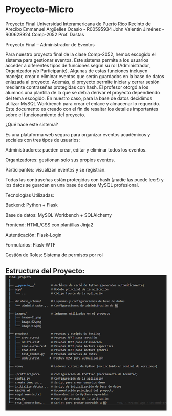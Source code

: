 # Proyecto-Micro
Proyecto Final
Universidad Interamericana de Puerto Rico
Recinto de Arecibo
Emmanuel Argüelles Ocasio - R00595934
John Valentín Jiménez - R00628924
Comp-2052
Prof. Dastas

Proyecto Final – Administrador de Eventos

Para nuestro proyecto final de la clase Comp-2052, hemos escogido el sistema para gestionar eventos. Este sistema permite a los usuarios acceder a diferentes tipos de funciones según su rol (Administrador, Organizador y/o Participante). Algunas de estas funciones incluyen manejar, crear o eliminar eventos que serán guardados en la base de datos enlazada al proyecto. Además, el proyecto permite iniciar y cerrar sesión mediante contraseñas protegidas con hash. El profesor otorgó a los alumnos una plantilla de la que se debía derivar el proyecto dependiendo del tema escogido. En nuestro caso, para la base de datos decidimos utilizar MySQL Workbench para crear el enlace y almacenar lo requerido. Este documento es creado con el fin de resaltar los detalles importantes sobre el funcionamiento del proyecto. 

¿Qué hace este sistema?

Es una plataforma web segura para organizar eventos académicos y sociales con tres tipos de usuarios:

Administradores: pueden crear, editar y eliminar todos los eventos.

Organizadores: gestionan solo sus propios eventos.

Participantes: visualizan eventos y se registran.

Todas las contraseñas están protegidas con hash (¡nadie las puede leer!) y los datos se guardan en una base de datos MySQL profesional.

Tecnologías Utilizadas:

Backend: Python + Flask

Base de datos: MySQL Workbench + SQLAlchemy

Frontend: HTML/CSS con plantillas Jinja2

Autenticación: Flask-Login

Formularios: Flask-WTF

Gestión de Roles: Sistema de permisos por rol

Estructura del Proyecto:
![Diagrama](./final_project/images/diagrama.png)
---





 
 
 
 
 
 
 
 
 
 







